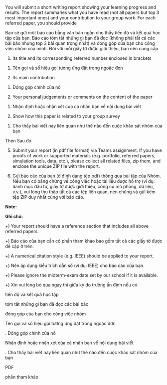 <!-- Completion of your midterm exam! -->
<!--  -->
<!-- Hoàn thành bài kiểm tra giữa kỳ của bạn! -->

You will submit a short writing report showing your learning progress and results. The report summaries what you have read (not all papers but top 3 most important ones) and your contribution to your group work. For each referred paper, you should provide

<!--  -->

Bạn sẽ gửi một báo cáo bằng văn bản ngắn cho thấy tiến độ và kết quả học tập của bạn. Báo cáo tóm tắt những gì bạn đã đọc (không phải tất cả các bài báo nhưng top 3 bài quan trọng nhất) và đóng góp của bạn cho công việc nhóm của mình. Đối với mỗi giấy tờ được giới thiệu, bạn nên cung cấp

1. Its title and its corresponding referred number enclosed in brackets
<!--  -->
1. Tên gọi và số hiệu gọi tương ứng đặt trong ngoặc đơn

1. Its main contribution
<!--  -->
1. Đóng góp chính của nó

1. Your personal judgements or comments on the content of the paper
<!--  -->
1. Nhận định hoặc nhận xét của cá nhân bạn về nội dung bài viết

1. Show how this paper is related to your group survey
<!--  -->
1. Cho thấy bài viết này liên quan như thế nào đến cuộc khảo sát nhóm của bạn

Then
Sau đó

5. Submit your report (in pdf file format) via Teams assignment. If you have proofs of work or supported materials (e.g. portfolio, referred papers, simulation tools, data, etc.), please collect all related files, zip them, and enclose the unique ZIP file with the report.
<!--  -->
6. Gửi báo cáo của bạn (ở định dạng tệp pdf) thông qua bài tập của Nhóm. Nếu bạn có bằng chứng về công việc hoặc tài liệu được hỗ trợ (ví dụ: danh mục đầu tư, giấy tờ được giới thiệu, công cụ mô phỏng, dữ liệu, v.v.), vui lòng thu thập tất cả các tệp liên quan, nén chúng và gửi kèm tệp ZIP duy nhất cùng với báo cáo.

**Note:**

<!--  -->

**Ghi chú:**

+) Your report should have a reference section that includes all above referred papers.

<!--  -->

+) Báo cáo của bạn cần có phần tham khảo bao gồm tất cả các giấy tờ được đề cập ở trên.

+) A numerical citation style (e.g. IEEE) should be applied to your report.

<!--  -->

+) Nên áp dụng kiểu trích dẫn số (ví dụ: IEEE) cho báo cáo của bạn.

+) Please ignore the midterm-exam date set by our school if it is available.

<!--  -->

+) Xin vui lòng bỏ qua ngày thi giữa kỳ do trường ấn định nếu có.

<!--! -->
<!--! -->
<!--! -->
<!--! -->
<!--! -->

tiến độ và kết quả học tập

tóm tắt những gì bạn đã đọc các bài báo

đóng góp của bạn cho công việc nhóm

Tên gọi và số hiệu gọi tương ứng đặt trong ngoặc đơn

. Đóng góp chính của nó

Nhận định hoặc nhận xét của cá nhân bạn về nội dung bài viết

. Cho thấy bài viết này liên quan như thế nào đến cuộc khảo sát nhóm của bạn

PDF

phần tham khảo

<!--  -->
